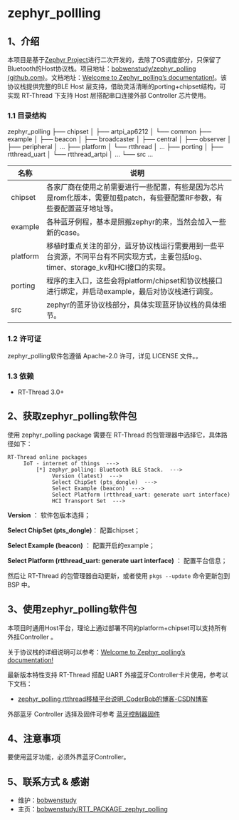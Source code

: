 # zephyr_pollling

## 1、介绍

本项目是基于[Zephyr Project](https://www.zephyrproject.org/)进行二次开发的，去除了OS调度部分，只保留了Bluetooth的Host协议栈。项目地址：[bobwenstudy/zephyr_polling (github.com)](https://github.com/bobwenstudy/zephyr_polling)。文档地址：[Welcome to Zephyr_polling’s documentation!](https://zephyr-polling.readthedocs.io/en/latest/)。该协议栈提供完整的BLE  Host 层支持，借助灵活清晰的porting+chipset结构，可实现 RT-Thread 下支持 Host 层搭配串口连接外部 Controller 芯片使用。

### 1.1 目录结构

zephyr_polling
 ├── chipset
 │   ├── artpi_ap6212
 │   └── common
 ├── example
 │   ├── beacon
 │   ├── broadcaster
 │   ├── central
 │   ├── observer
 │   ├── peripheral
 │   ...
 ├── platform
 │   └── rtthread
 │   ...
 ├── porting
 │   ├── rtthread_uart
 │   └── rtthread_artpi
 │   ...
 └── src
     ...

| 名称 | 说明 |
| ---- | ---- |
| chipset | 各家厂商在使用之前需要进行一些配置，有些是因为芯片是rom化版本，需要加载patch，有些要配置RF参数，有些要配置蓝牙地址等。 |
| example | 各种蓝牙例程，基本是照搬zephyr的来，当然会加入一些新的case。 |
| platform | 移植时重点关注的部分，蓝牙协议栈运行需要用到一些平台资源，不同平台有不同实现方式，主要包括log、timer、storage_kv和HCI接口的实现。 |
| porting | 程序的主入口，这些会将platform/chipset和协议栈接口进行绑定，并启动example，最后对协议栈进行调度。 |
| src | zephyr的蓝牙协议栈部分，具体实现蓝牙协议栈的具体细节。 |

### 1.2 许可证

zephyr_polling软件包遵循 Apache-2.0 许可，详见 LICENSE 文件。。

### 1.3 依赖

- RT-Thread 3.0+

## 2、获取zephyr_polling软件包

使用 zephyr_polling package 需要在 RT-Thread 的包管理器中选择它，具体路径如下：

```
RT-Thread online packages
     IoT - internet of things  --->
         [*] zephyr_polling: Bluetooth BLE Stack.  --->
         	  Version (latest)  --->
              Select ChipSet (pts_dongle)  --->
              Select Example (beacon)  --->
              Select Platform (rtthread_uart: generate uart interface)
              HCI Transport Set  --->
```



**Version** ： 软件包版本选择；

**Select ChipSet (pts_dongle)**： 配置chipset；

**Select Example (beacon)** ： 配置开启的example；

**Select Platform (rtthread_uart: generate uart interface)** ： 配置平台信息；



然后让 RT-Thread 的包管理器自动更新，或者使用 `pkgs --update` 命令更新包到 BSP 中。



## 3、使用zephyr_polling软件包

本项目时通用Host平台，理论上通过部署不同的platform+chipset可以支持所有外挂Controller 。

关于协议栈的详细说明可以参考：[Welcome to Zephyr_polling’s documentation!](https://zephyr-polling.readthedocs.io/en/latest/)

最新版本特性支持 RT-Thread 搭配 UART 外接蓝牙Controller卡片使用，参考以下文档：

- [zephyr_polling rtthread移植平台说明_CoderBob的博客-CSDN博客](https://blog.csdn.net/wenbo13579/article/details/129755818)

外部蓝牙 Controller 选择及固件可参考 [蓝牙控制器固件](https://github.com/RT-Thread-packages/nimble/tree/master/docs/firmwares)



## 4、注意事项

要使用蓝牙功能，必须外界蓝牙Controller。

## 5、联系方式 & 感谢

* 维护：[bobwenstudy](https://github.com/bobwenstudy)
* 主页：[bobwenstudy/RTT_PACKAGE_zephyr_polling](https://github.com/bobwenstudy/RTT_PACKAGE_zephyr_polling)